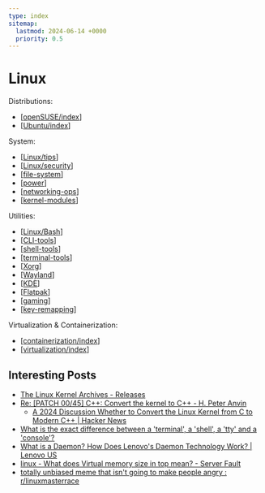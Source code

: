 ```yaml
---
type: index
sitemap:
  lastmod: 2024-06-14 +0000
  priority: 0.5
---
```


# Linux

Distributions:

- [[openSUSE/index]]
- [[Ubuntu/index]]

System:

- [[Linux/tips]]
- [[Linux/security]]
- [[file-system]]
- [[power]]
- [[networking-ops]]
- [[kernel-modules]]

Utilities:

- [[Linux/Bash]]
- [[CLI-tools]]
- [[shell-tools]]
- [[terminal-tools]]
- [[Xorg]]
- [[Wayland]]
- [[KDE]]
- [[Flatpak]]
- [[gaming]]
- [[key-remapping]]

Virtualization & Containerization:

- [[containerization/index]]
- [[virtualization/index]]

## Interesting Posts

- [The Linux Kernel Archives - Releases](https://www.kernel.org/category/releases.html)
- [Re: [PATCH 00/45] C++: Convert the kernel to C++ - H. Peter Anvin](https://lore.kernel.org/lkml/3465e0c6-f5b2-4c42-95eb-29361481f805@zytor.com/)
  - [A 2024 Discussion Whether to Convert the Linux Kernel from C to Modern C++ \| Hacker News](https://news.ycombinator.com/item?id=38939151)
- [What is the exact difference between a 'terminal', a 'shell', a 'tty' and a 'console'?](https://unix.stackexchange.com/questions/4126/what-is-the-exact-difference-between-a-terminal-a-shell-a-tty-and-a-con)
- [What is a Daemon? How Does Lenovo's Daemon Technology Work? \| Lenovo US](https://www.lenovo.com/us/en/glossary/what-is-a-daemon/)
- [linux - What does Virtual memory size in top mean? - Server Fault](https://serverfault.com/questions/138427/what-does-virtual-memory-size-in-top-mean)
- [totally unbiased meme that isn't going to make people angry : r/linuxmasterrace](https://www.reddit.com/r/linuxmasterrace/comments/tj03r4/totally_unbiased_meme_that_isnt_going_to_make/)

[//begin]: # "Autogenerated link references for markdown compatibility"
[openSUSE/index]: openSUSE/index.md "openSUSE"
[Ubuntu/index]: Ubuntu/index.md "Ubuntu"
[Linux/tips]: tips.md "General Linux Usage Tips"
[Linux/security]: security.md "Security"
[file-system]: file-system.md "Storage & File System"
[power]: power.md "Power Management"
[networking-ops]: networking-ops.md "Networking Tools & Operations"
[kernel-modules]: kernel-modules.md "Kernel Modules"
[Linux/Bash]: Bash.md "Bash Usage"
[CLI-tools]: CLI-tools.md "Command-line Tools"
[shell-tools]: shell-tools.md "Shell Related Tools"
[terminal-tools]: terminal-tools.md "Terminal Related Tools"
[Xorg]: Xorg.md "X.Org"
[Wayland]: Wayland.md "Wayland"
[KDE]: KDE.md "KDE Plasma Tweak"
[Flatpak]: Flatpak.md "Flatpak"
[gaming]: gaming.md "Gaming on Linux"
[key-remapping]: key-remapping.md "Key Remapping"
[containerization/index]: ../containerization/index.md "Containerization"
[virtualization/index]: ../virtualization/index.md "Virtualization"
[//end]: # "Autogenerated link references"
